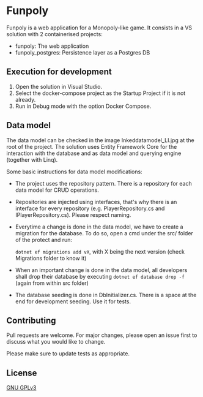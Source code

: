 # Funpoly

Funpoly is a web application for a Monopoly-like game. It consists in a VS solution with 2 containerised projects:

- funpoly: The web application
- funpoly_postgres: Persistence layer as a Postgres DB

## Execution for development

1. Open the solution in Visual Studio.
1. Select the docker-compose project as the Startup Project if it is not already.
1. Run in Debug mode with the option Docker Compose.


## Data model

The data model can be checked in the image Inkeddatamodel_LI.jpg at the root of the project. The solution uses Entity Framework Core for the interaction with the database and as data model and querying engine (together with Linq).

Some basic instructions for data model modifications:

- The project uses the repository pattern. There is a repository for each data model for CRUD operations.
- Repositories are injected using interfaces, that's why there is an interface for every repository (e.g. PlayerRepository.cs and IPlayerRepository.cs). Please respect naming.
- Everytime a change is done in the data model, we have to create a migration for the database. To do so, open a cmd under the src/ folder of the protect and run:

  `dotnet ef migrations add vX`, with X being the next version (check Migrations folder to know it)

- When an important change is done in the data model, all developers shall drop their database by executing `dotnet ef database drop -f` (again from within src folder)

- The database seeding is done in DbInitializer.cs. There is a space at the end for development seeding. Use it for tests.

## Contributing
Pull requests are welcome. For major changes, please open an issue first to discuss what you would like to change.

Please make sure to update tests as appropriate.

## License
[GNU GPLv3](https://choosealicense.com/licenses/gpl-3.0/)
